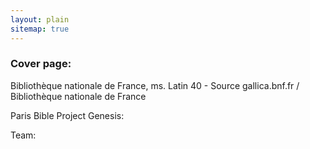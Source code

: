 ```yaml
---
layout: plain
sitemap: true
---
```


### Cover page:

Bibliothèque nationale de France, ms. Latin 40 - Source gallica.bnf.fr / Bibliothèque nationale de France



Paris Bible Project Genesis:



Team:



